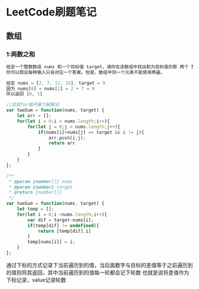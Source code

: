 # LeetCode刷题笔记



## 数组

### 1:两数之和

```js
给定一个整数数组 nums 和一个目标值 target，请你在该数组中找出和为目标值的那 两个 整数，并返回他们的数组下标。
你可以假设每种输入只会对应一个答案。但是，数组中同一个元素不能使用两遍。

给定 nums = [2, 7, 11, 15], target = 9
因为 nums[0] + nums[1] = 2 + 7 = 9
所以返回 [0, 1]
```

```js
//双层for循环暴力破解法
var twoSum = function(nums, target) {
    let arr = [];
    for(let i = 0;i < nums.length;i++){
        for(let j = 0;j < nums.length;j++){
            if(nums[i]+nums[j] == target && i != j){
                arr.push(i,j);
                return arr
            }
        }
    }
};
```

```js
/**
 * @param {number[]} nums
 * @param {number} target
 * @return {number[]}
 */
var twoSum = function(nums, target) {
    let temp = [];
    for(let i = 0;i <nums.length;i++){
        var dif = target-nums[i];
        if(temp[dif] != undefined){
            return [temp[dif],i]
        }
        temp[nums[i]] = i;
    }
};
```

通过下标的方式记录下当前遍历到的值，当后面数字与目标的差值等于之前遍历到的值则将其返回，其中当前遍历到的值每一轮都会记下轮数
也就是说将差值作为下标记录，value记录轮数